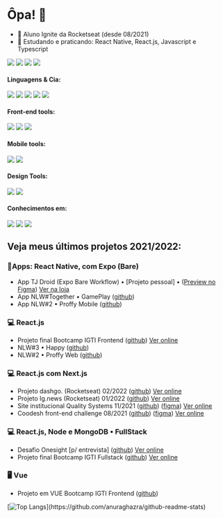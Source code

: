 # Ôpa! 👋

- 🚀 Aluno Ignite da Rocketseat (desde 08/2021)
- 🌱 Estudando e praticando: React Native, React.js, Javascript e Typescript

[<img src="https://img.shields.io/badge/portfolio-242424?style=for-the-badge&logo=pandora&logoColor=white" />](https://portfolio.pedropaulo.dev)
[<img src="https://img.shields.io/badge/linkedin-%230077B5.svg?&style=for-the-badge&logo=linkedin&logoColor=white" />](https://linkedin.com/in/pedropaulodf)
[<img src="https://img.shields.io/badge/gmail-%23D14836.svg?&style=for-the-badge&logo=gmail&logoColor=white" />](mailto:pedropaulotj@gmail.com)
[<img src="https://img.shields.io/badge/Behance-0054F7?style=for-the-badge&logo=behance&logoColor=white" />](https://www.behance.net/pedropaulodev)

#### Linguagens & Cia:
[<img src="https://img.shields.io/badge/JavaScript-323330?style=for-the-badge&logo=javascript&logoColor=F7DF1E" />](#) 
[<img src="https://img.shields.io/badge/TypeScript-007ACC?style=for-the-badge&logo=typescript&logoColor=white" />](#) 
[<img src="https://img.shields.io/badge/PHP-777BB4?style=for-the-badge&logo=php&logoColor=white" />](#) 
[<img src="https://img.shields.io/badge/styled--components-DB7093?style=for-the-badge&logo=styled-components&logoColor=white" />](#) 
[<img src="https://img.shields.io/badge/Sass-CC6699?style=for-the-badge&logo=sass&logoColor=white" />](#) 

#### Front-end tools:
[<img src="https://img.shields.io/badge/React-20232A?style=for-the-badge&logo=react&logoColor=61DAFB" />](#) 
[<img src="https://img.shields.io/badge/next.js-000000?style=for-the-badge&logo=nextdotjs&logoColor=white" />](#) 
[<img src="https://img.shields.io/badge/Material--UI-0081CB?style=for-the-badge&logo=material-ui&logoColor=white" />](#) 

#### Mobile tools:
[<img src="https://img.shields.io/badge/React_Native-20232A?style=for-the-badge&logo=react&logoColor=61DAFB" />](#) 
[<img src="https://img.shields.io/badge/Expo-1B1F23?style=for-the-badge&logo=expo&logoColor=white" />](#) 

#### Design Tools:
[<img src="https://img.shields.io/badge/Figma-F24E1E?style=for-the-badge&logo=figma&logoColor=white" />](#) 
[<img src="https://img.shields.io/badge/Photoshop-0a446b?style=for-the-badge&logo=Adobe-Photoshop&labelColor=0a446b" />](#)

#### Conhecimentos em:
[<img src="https://img.shields.io/badge/MySQL-005C84?style=for-the-badge&logo=mysql&logoColor=white" />](#) 
[<img src="https://img.shields.io/badge/MongoDB-4EA94B?style=for-the-badge&logo=mongodb&logoColor=white" />](#) 
[<img src="https://img.shields.io/badge/Google_Play-414141?style=for-the-badge&logo=google-play&logoColor=white" />](#) 

## Veja meus últimos projetos 2021/2022:

### 📱Apps: React Native, com Expo (Bare)
* App TJ Droid (Expo Bare Workflow) • [Projeto pessoal] • ([Preview no Figma](https://www.figma.com/file/GYGs01Krnqj65ccpwY0pEn/App-TJ-Droid-1.0?node-id=0%3A1)) [Ver na loja](https://play.google.com/store/apps/details?id=dev.pedropaulo.tjdroid)
* App NLW#Together • GamePlay ([github](https://github.com/pedropaulodf/nlw5-gameplay))
* App NLW#2 • Proffy Mobile ([github](https://github.com/pedropaulodf/nlw2-omnistack-proffy))

### 💻 React.js 
* Projeto final Bootcamp IGTI Frontend ([github](https://github.com/pedropaulodf/igti-frontend-projeto-final-react)) [Ver online](https://igti-frontend-projeto-final-react.vercel.app/)
* NLW#3 • Happy ([github](https://github.com/pedropaulodf/nlw3-omnistack-happy))
* NLW#2 • Proffy Web ([github](https://github.com/pedropaulodf/nlw2-omnistack-proffy))

### 💻 React.js com Next.js 
* Projeto dashgo. (Rocketseat) 02/2022 ([github](https://github.com/pedropaulodf/ignite-dashgo)) [Ver online](https://dashgo-pedropaulodf.vercel.app/)
* Projeto Ig.news (Rocketseat) 01/2022 ([github](https://github.com/pedropaulodf/ignite-ignews)) [Ver online](https://ignews-pedropaulodf.vercel.app/)
* Site institucional Quality Systems 11/2021 ([github](https://github.com/pedropaulodf/sitequalityport)) ([figma](https://www.figma.com/file/Bh8OO6OQ2R9niuzw6igtvY/Site-Quality)) [Ver online](https://sitequalityportfolio.vercel.app/)
* Coodesh front-end challenge 08/2021 ([github](https://github.com/pedropaulodf/coodesh-challenge)) ([figma](https://www.figma.com/file/D8LqvUJbPD4lDKKm42bqHr/Coodesh-Front-end-Challenge?node-id=0%3A1)) [Ver online](https://coodesh-front-end-challenge.vercel.app/)

### 💻 React.js, Node e MongoDB • FullStack 
* Desafio Onesight [p/ entrevista] ([github](https://github.com/pedropaulodf/desafio-onesight)) [Ver online](https://desafio-onesight.vercel.app/)
* Projeto final Bootcamp IGTI Fullstack ([github](https://github.com/pedropaulodf/igti-fullstack-projeto-final-react)) [Ver online](https://igti-fullstack-projeto-final-react.vercel.app/)

### 🖥️ Vue 
* Projeto em VUE Bootcamp IGTI Frontend ([github](https://github.com/pedropaulodf/igti-frontend-vue-petshop))

[![Top Langs](https://github-readme-stats.vercel.app/api/top-langs/?username=pedropaulodf&layout=compact&theme=dark&custom_title=Linguagens%20mais%20utilizadas:)](https://github.com/anuraghazra/github-readme-stats)
